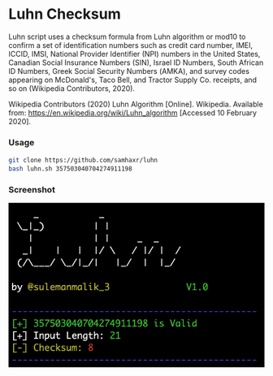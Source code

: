 # Luhn Checksum

Luhn script uses a checksum formula from Luhn algorithm or mod10 to confirm a set of identification numbers such as credit card number, IMEI, ICCID, IMSI, National Provider Identifier (NPI) numbers in the United States, Canadian Social Insurance Numbers (SIN), Israel ID Numbers, South African ID Numbers, Greek Social Security Numbers (ΑΜΚΑ), and survey codes appearing on McDonald's, Taco Bell, and Tractor Supply Co. receipts, and so on (Wikipedia Contributors, 2020). 

Wikipedia Contributors (2020) Luhn Algorithm [Online]. Wikipedia. Available from: <https://en.wikipedia.org/wiki/Luhn_algorithm> [Accessed 10 February 2020].

### Usage
```bash
git clone https://github.com/samhaxr/luhn
bash luhn.sh 357503040704274911198
```
### Screenshot
![luhn](/script.png)
